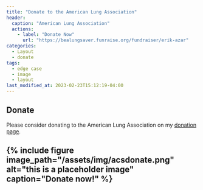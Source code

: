 ```yaml
---
title: "Donate to the American Lung Association"
header:
  caption: "American Lung Association"
  actions:
    - label: "Donate Now"
      url: "https://bealungsaver.funraise.org/fundraiser/erik-azar"
categories:
  - Layout
  - donate
tags:
  - edge case
  - image
  - layout
last_modified_at: 2023-02-23T15:12:19-04:00
---
```


## Donate

Please consider donating to the American Lung Association on my [donation page](https://bealungsaver.funraise.org/fundraiser/erik-azar).

## {% include figure image_path="/assets/img/acsdonate.png" alt="this is a placeholder image" caption="Donate now!" %}